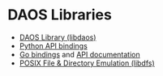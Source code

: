 # DAOS Libraries

- <a href="api/README.md">DAOS Library (libdaos)</a>
- <a href="/src/client/pydaos/README.md">Python API bindings</a>
- <a href="https://github.com/daos-stack/go-daos">Go bindings</a> and <a href="https://godoc.org/github.com/daos-stack/go-daos/pkg/daos">API documentation</a>
- <a href="dfs/README.md">POSIX File & Directory Emulation (libdfs)</a>
